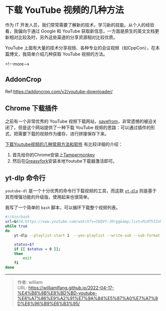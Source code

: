 # 下载 YouTube 视频的几种方法


作为 IT 开发人员，我们常常需要了解新的技术，学习新的技能。从个人的经验看，我偏向于通过 Google 和 YouTube 获取新信息，一方面是原生的英文文档更新相对比较及时，另外这些渠道的分享资源相对比较优质。

YouTube 上面有大量的技术分享视频、各种专业的会议视频（如CppCon），在本篇博文，我简单介绍几种获取 YouTube 视频的方法。

&lt;!--more--&gt;

## AddonCrop

Ref:https://addoncrop.com/v2/youtube-downloader/

## Chrome 下载插件

之前有一个非常优秀的 YouTube 视频下载网站，[savefrom](https://us.savefrom.net/)，非常遗憾的被迫关闭了。但是这个网站提供了一种下载 YouTube 视频的思路：可以通过插件的形式，把需要下载的视频作为缓存，进行拼接保存下来。

[下载Youtube视频的几种常用方法和软件](https://www.sunnyfly.com/download-youtube-video.html) 有比较详细的介绍：

1. 首先给你的Chrome安装上[Tampermonkey](https://chrome.google.com/webstore/detail/tampermonkey/dhdgffkkebhmkfjojejmpbldmpobfkfo)
2. 然后在[Greasyfork](https://greasyfork.org/zh-CN/scripts/369400-local-youtube-downloader)安装本地Youtube下载器激活即可。

## yt-dlp 命令行

`youtube-dl` 是一个十分优秀的命令行下载视频的工具，而这款 [`yt-dlp`](https://github.com/yt-dlp/yt-dlp) 则是基于其而增强功能的升级版，使用起来也很简单。

我写了一个简单的 `bash` 脚本，可以循环下载整个视频列表。

```bash
#!/bin/bash
url=&#34;https://www.youtube.com/watch?v=SbQVY-JOrgg&amp;list=PLHTh1InhhwT6VxYHtoWIvOup9gz0p95Qr&amp;index=8&amp;t=26s&#34;
while true
do
    yt-dlp --playlist-start 1  --yes-playlist --write-sub --sub-format &#34;ass/srt/best&#34; --convert-subs &#34;srt&#34; $url

    status=$?
    if [[ $status = 0 ]];
    then
		exit
    fi
done
```



---

> 作者: william  
> URL: https://williamlfang.github.io/2022-04-17-%E4%B8%8B%E8%BD%BD-youtube-%E8%A7%86%E9%A2%91%E7%9A%84%E5%87%A0%E7%A7%8D%E6%96%B9%E6%B3%95/  

